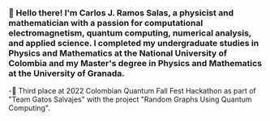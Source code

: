 ### 👋 Hello there! I'm Carlos J. Ramos Salas, a physicist and mathematician with a passion for computational electromagnetism, quantum computing, numerical analysis, and applied science. I completed my undergraduate studies in Physics and Mathematics at the National University of Colombia and my Master's degree in Physics and Mathematics at the University of Granada.

-🥉 Third place at 2022 Colombian Quantum Fall Fest Hackathon as part of "Team Gatos Salvajes" with the project "Random Graphs Using Quantum Computing".

<!--
**ashybabashyba/ashybabashyba** is a ✨ _special_ ✨ repository because its `README.md` (this file) appears on your GitHub profile.

Here are some ideas to get you started:

- 🔭 I’m currently working on ...
- 🌱 I’m currently learning ...
- 👯 I’m looking to collaborate on ...
- 🤔 I’m looking for help with ...
- 💬 Ask me about ...
- 📫 How to reach me: ...
- 😄 Pronouns: ...
- ⚡ Fun fact: ...
-->
